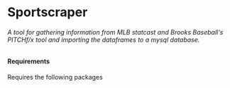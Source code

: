 # Sportscraper
###### A tool for gathering information from MLB statcast and Brooks Baseball's PITCHf/x tool and importing the dataframes to a mysql database.

#### Requirements
Requires the following packages
